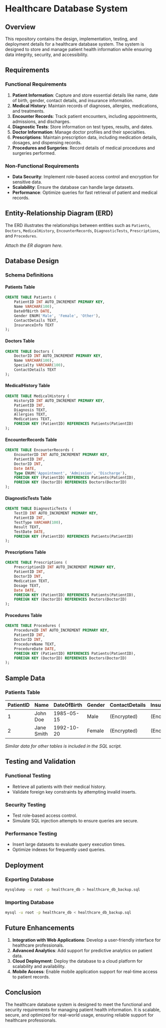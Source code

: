 # Healthcare Database System

## Overview
This repository contains the design, implementation, testing, and deployment details for a healthcare database system. The system is designed to store and manage patient health information while ensuring data integrity, security, and accessibility.

## Requirements

### Functional Requirements
1. **Patient Information**: Capture and store essential details like name, date of birth, gender, contact details, and insurance information.
2. **Medical History**: Maintain records of diagnoses, allergies, medications, and treatments.
3. **Encounter Records**: Track patient encounters, including appointments, admissions, and discharges.
4. **Diagnostic Tests**: Store information on test types, results, and dates.
5. **Doctor Information**: Manage doctor profiles and their specialties.
6. **Prescriptions**: Maintain prescription data, including medication details, dosages, and dispensing records.
7. **Procedures and Surgeries**: Record details of medical procedures and surgeries performed.

### Non-Functional Requirements
- **Data Security**: Implement role-based access control and encryption for sensitive data.
- **Scalability**: Ensure the database can handle large datasets.
- **Performance**: Optimize queries for fast retrieval of patient and medical records.

## Entity-Relationship Diagram (ERD)
The ERD illustrates the relationships between entities such as `Patients`, `Doctors`, `MedicalHistory`, `EncounterRecords`, `DiagnosticTests`, `Prescriptions`, and `Procedures`.

*Attach the ER diagram here.*

## Database Design

### Schema Definitions
#### Patients Table
```sql
CREATE TABLE Patients (
    PatientID INT AUTO_INCREMENT PRIMARY KEY,
    Name VARCHAR(100),
    DateOfBirth DATE,
    Gender ENUM('Male', 'Female', 'Other'),
    ContactDetails TEXT,
    InsuranceInfo TEXT
);
```

#### Doctors Table
```sql
CREATE TABLE Doctors (
    DoctorID INT AUTO_INCREMENT PRIMARY KEY,
    Name VARCHAR(100),
    Specialty VARCHAR(100),
    ContactDetails TEXT
);
```

#### MedicalHistory Table
```sql
CREATE TABLE MedicalHistory (
    HistoryID INT AUTO_INCREMENT PRIMARY KEY,
    PatientID INT,
    Diagnosis TEXT,
    Allergies TEXT,
    Medications TEXT,
    FOREIGN KEY (PatientID) REFERENCES Patients(PatientID)
);
```

#### EncounterRecords Table
```sql
CREATE TABLE EncounterRecords (
    EncounterID INT AUTO_INCREMENT PRIMARY KEY,
    PatientID INT,
    DoctorID INT,
    Date DATE,
    Type ENUM('Appointment', 'Admission', 'Discharge'),
    FOREIGN KEY (PatientID) REFERENCES Patients(PatientID),
    FOREIGN KEY (DoctorID) REFERENCES Doctors(DoctorID)
);
```

#### DiagnosticTests Table
```sql
CREATE TABLE DiagnosticTests (
    TestID INT AUTO_INCREMENT PRIMARY KEY,
    PatientID INT,
    TestType VARCHAR(100),
    Result TEXT,
    TestDate DATE,
    FOREIGN KEY (PatientID) REFERENCES Patients(PatientID)
);
```

#### Prescriptions Table
```sql
CREATE TABLE Prescriptions (
    PrescriptionID INT AUTO_INCREMENT PRIMARY KEY,
    PatientID INT,
    DoctorID INT,
    Medication TEXT,
    Dosage TEXT,
    Date DATE,
    FOREIGN KEY (PatientID) REFERENCES Patients(PatientID),
    FOREIGN KEY (DoctorID) REFERENCES Doctors(DoctorID)
);
```

#### Procedures Table
```sql
CREATE TABLE Procedures (
    ProcedureID INT AUTO_INCREMENT PRIMARY KEY,
    PatientID INT,
    DoctorID INT,
    ProcedureName TEXT,
    ProcedureDate DATE,
    FOREIGN KEY (PatientID) REFERENCES Patients(PatientID),
    FOREIGN KEY (DoctorID) REFERENCES Doctors(DoctorID)
);
```

## Sample Data

### Patients Table
| PatientID | Name       | DateOfBirth | Gender | ContactDetails | InsuranceInfo |
|-----------|------------|-------------|--------|----------------|---------------|
| 1         | John Doe   | 1985-05-15  | Male   | (Encrypted)    | (Encrypted)   |
| 2         | Jane Smith | 1992-10-20  | Female | (Encrypted)    | (Encrypted)   |

*Similar data for other tables is included in the SQL script.*

## Testing and Validation

### Functional Testing
- Retrieve all patients with their medical history.
- Validate foreign key constraints by attempting invalid inserts.

### Security Testing
- Test role-based access control.
- Simulate SQL injection attempts to ensure queries are secure.

### Performance Testing
- Insert large datasets to evaluate query execution times.
- Optimize indexes for frequently used queries.

## Deployment

### Exporting Database
```bash
mysqldump -u root -p healthcare_db > healthcare_db_backup.sql
```

### Importing Database
```bash
mysql -u root -p healthcare_db < healthcare_db_backup.sql
```

## Future Enhancements
1. **Integration with Web Applications**: Develop a user-friendly interface for healthcare professionals.
2. **Advanced Analytics**: Add support for predictive analytics on patient data.
3. **Cloud Deployment**: Deploy the database to a cloud platform for scalability and availability.
4. **Mobile Access**: Enable mobile application support for real-time access to patient records.

## Conclusion
The healthcare database system is designed to meet the functional and security requirements for managing patient health information. It is scalable, secure, and optimized for real-world usage, ensuring reliable support for healthcare professionals.
